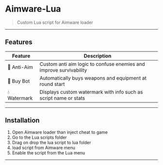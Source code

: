 # Aimware-Lua

> Custom Lua script for Aimware loader

---

## Features

| Feature      | Description                       |
|--------------|---------------------------------|
| 🎯 Anti-Aim   | Custom anti aim logic to confuse enemies and improve survivability  |
| 🛒 Buy Bot    | Automatically buys weapons and equipment at round start             |
| 💧 Watermark   | Displays custom watermark with info such as script name or stats    |

---

## Installation

1. Open Aimware loader than inject cheat to game
2. Go to the Lua scripts folder
3. Drag on drop the lua script to lua folder
4. load script from Aimware menu
5. Enable the script from the Lua menu

---
